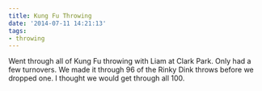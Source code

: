 ```yaml
---
title: Kung Fu Throwing
date: '2014-07-11 14:21:13'
tags:
- throwing
---
```


Went through all of Kung Fu throwing with Liam at Clark Park. Only had a few turnovers. We made it through 96 of the Rinky Dink throws before we dropped one. I thought we would get through all 100. 

